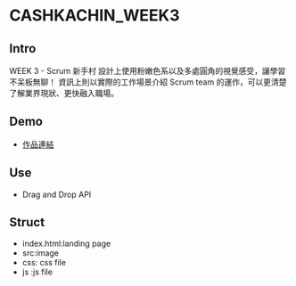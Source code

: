 # CASHKACHIN_WEEK3
## Intro
WEEK 3 - Scrum 新手村
設計上使用粉嫩色系以及多處圓角的視覺感受，讓學習不呆板無聊！ 資訊上則以實際的工作場景介紹 Scrum team 的運作，可以更清楚了解業界現狀、更快融入職場。
## Demo
* [作品連結](https://xinyu714.github.io/CASHKACHIN_WEEK3/)
## Use
* Drag and Drop API
## Struct
* index.html:landing page
* src:image
* css: css file
* js :js file
